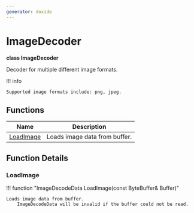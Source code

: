 ```yaml
---
generator: doxide
---
```



# ImageDecoder

**class ImageDecoder**

Decoder for multiple different image formats.


!!! info

    Supported image formats include: png, jpeg.


## Functions

| Name | Description |
| ---- | ----------- |
| [LoadImage](#LoadImage) | Loads image data from buffer. |

## Function Details

### LoadImage<a name="LoadImage"></a>
!!! function "ImageDecodeData LoadImage(const ByteBuffer&amp; Buffer)"

    Loads image data from buffer.
        ImageDecodeData will be invalid if the buffer could not be read.
    

